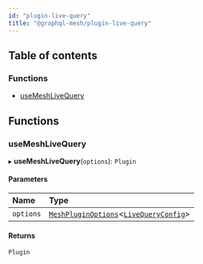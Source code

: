 ```yaml
---
id: "plugin-live-query"
title: "@graphql-mesh/plugin-live-query"
---
```


## Table of contents

### Functions

- [useMeshLiveQuery](plugins_live_query_src#usemeshlivequery)

## Functions

### useMeshLiveQuery

▸ **useMeshLiveQuery**(`options`): `Plugin`

#### Parameters

| Name | Type |
| :------ | :------ |
| `options` | [`MeshPluginOptions`](types_src#meshpluginoptions)\<[`LiveQueryConfig`](/docs/api/interfaces/types_src.YamlConfig.LiveQueryConfig)> |

#### Returns

`Plugin`
